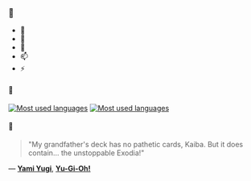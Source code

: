 ### 👋

- 🔭
- 🌱
- 💬
- 📫
- ⚡

#### 🧏

[![Most used languages](https://github-readme-stats-aynah.vercel.app/api/top-langs/?username=aynh&theme=solarized-dark&langs_count=6&layout=compact&hide_title=true)](https://github.com/anuraghazra/github-readme-stats#gh-dark-mode-only)
[![Most used languages](https://github-readme-stats-aynah.vercel.app/api/top-langs/?username=aynh&theme=solarized-light&langs_count=6&layout=compact&hide_title=true)](https://github.com/anuraghazra/github-readme-stats#gh-light-mode-only)

#### 💬

> "My grandfather's deck has no pathetic cards, Kaiba. But it does contain... the unstoppable Exodia!"

&mdash; [**Yami Yugi**](https://myanimelist.net/character.php?q=Yami%20Yugi&cat=character), [**Yu-Gi-Oh!**](https://myanimelist.net/search/all?q=Yu-Gi-Oh!&cat=all)
